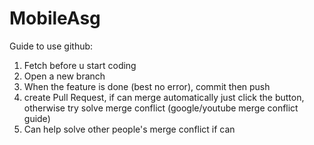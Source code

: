 # MobileAsg
Guide to use github:
1. Fetch before u start coding
2. Open a new branch
3. When the feature is done (best no error), commit then push
4. create Pull Request, if can merge automatically just click the button, otherwise try solve merge conflict (google/youtube merge conflict guide)
5. Can help solve other people's merge conflict if can
